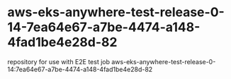 # aws-eks-anywhere-test-release-0-14-7ea64e67-a7be-4474-a148-4fad1be4e28d-82
repository for use with E2E test job aws-eks-anywhere-test-release-0-14:7ea64e67-a7be-4474-a148-4fad1be4e28d-82
